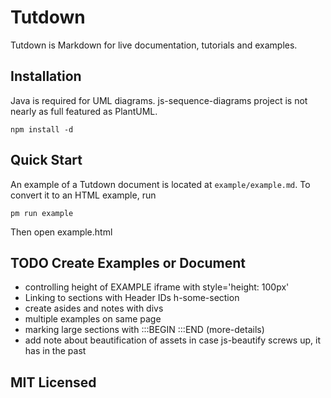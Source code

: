 # Tutdown

Tutdown is Markdown for live documentation, tutorials and examples.

## Installation

Java is required for UML diagrams.  js-sequence-diagrams project is not nearly as full featured
as PlantUML.

    npm install -d

## Quick Start

An example of a Tutdown document is located at `example/example.md`. To
convert it to an HTML example, run

    pm run example

Then open example.html

## TODO Create Examples or Document

- controlling height of EXAMPLE iframe with style='height: 100px'
- Linking to sections with Header IDs h-some-section
- create asides and notes with divs
- multiple examples on same page
- marking large sections with :::BEGIN :::END (more-details)
- add note about beautification of assets in case js-beautify screws up, it has in the past

## MIT Licensed

